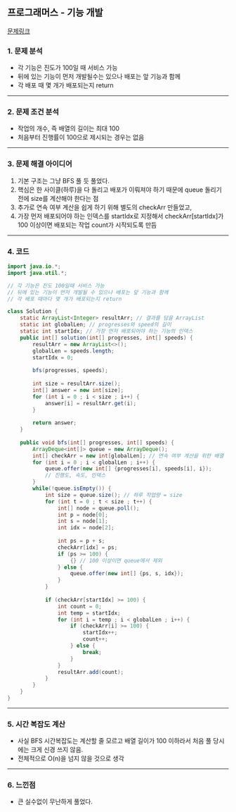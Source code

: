 ## 프로그래머스 - 기능 개발
[문제링크](https://school.programmers.co.kr/learn/courses/30/lessons/42586)
### 1. 문제 분석 
- 각 기능은 진도가 100일 때 서비스 가능
- 뒤에 있는 기능이 먼저 개발될수는 있으나 배포는 앞 기능과 함께
- 각 배포 때 몇 개가 배포되는지 return
---
### 2. 문제 조건 분석
- 작업의 개수, 즉 배열의 길이는 최대 100
- 처음부터 진행률이 100으로 제시되는 경우는 없음
---
### 3. 문제 해결 아이디어
1. 기본 구조는 그냥 BFS 풀 듯 풀었다.
2. 핵심은 한 사이클(하루)을 다 돌리고 배포가 이뤄져야 하기 때문에 queue 돌리기 전에 size를 계산해야 한다는 점
3. 추가로 연속 여부 계산을 쉽게 하기 위해 별도의 checkArr 만들었고,
4. 가장 먼저 배포되어야 하는 인덱스를 startIdx로 지정해서 checkArr[startIdx]가 100 이상이면 배포되는 작업 count가 시작되도록 만듬
---
### 4. 코드 
```java
import java.io.*;
import java.util.*;

// 각 기능은 진도 100일때 서비스 가능
// 뒤에 있는 기능이 먼저 개발될 수 있으나 배포는 앞 기능과 함께
// 각 배포 때마다 몇 개가 배포되는지 return

class Solution {
    static ArrayList<Integer> resultArr; // 결과를 담을 ArrayList
    static int globalLen; // progresses와 speed의 길이
    static int startIdx; // 가장 먼저 배포되어야 하는 기능의 인덱스
    public int[] solution(int[] progresses, int[] speeds) {
        resultArr = new ArrayList<>();
        globalLen = speeds.length;
        startIdx = 0;
        
        bfs(progresses, speeds);
        
        int size = resultArr.size();
        int[] answer = new int[size];
        for (int i = 0 ; i < size ; i++) {
            answer[i] = resultArr.get(i);
        }
        
        return answer;
    }
    
    public void bfs(int[] progresses, int[] speeds) {
        ArrayDeque<int[]> queue = new ArrayDeque();
        int[] checkArr = new int[globalLen]; // 연속 여부 계산을 위한 배열
        for (int i = 0 ; i < globalLen ; i++) {
            queue.offer(new int[] {progresses[i], speeds[i], i});
            // 진행도, 속도, 인덱스
        }
        while(!queue.isEmpty()) {
            int size = queue.size(); // 하루 작업량 = size
            for (int t = 0 ; t < size ; t++) {
                int[] node = queue.poll();
                int p = node[0];
                int s = node[1];
                int idx = node[2];
                
                int ps = p + s;
                checkArr[idx] = ps;
                if (ps >= 100) {
                    {} // 100 이상이면 queue에서 제외
                } else {
                    queue.offer(new int[] {ps, s, idx});
                }
            }
            
            if (checkArr[startIdx] >= 100) {
                int count = 0;
                int temp = startIdx;
                for (int i = temp ; i < globalLen ; i++) {
                    if (checkArr[i] >= 100) {
                        startIdx++;
                        count++;
                    } else {
                        break;
                    }
                }
                resultArr.add(count);
            }
        }
    }
}
```
---
### 5. 시간 복잡도 계산
- 사실 BFS 시간복잡도는 계산할 줄 모르고 배열 길이가 100 이하라서 처음 풀 당시에는 크게 신경 쓰지 않음.
- 전체적으로 O(n)을 넘지 않을 것으로 생각
---
### 6. 느낀점
- 큰 실수없이 무난하게 풀었다.
